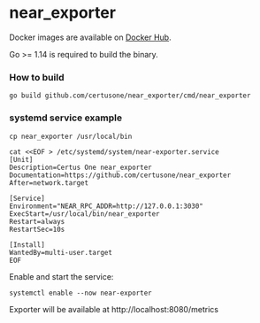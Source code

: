 # near_exporter

Docker images are available on [Docker Hub](https://hub.docker.com/r/certusone/near_exporter).

Go >= 1.14 is required to build the binary.

### How to build

```
go build github.com/certusone/near_exporter/cmd/near_exporter
```

### systemd service example

```
cp near_exporter /usr/local/bin

cat <<EOF > /etc/systemd/system/near-exporter.service
[Unit]
Description=Certus One near_exporter
Documentation=https://github.com/certusone/near_exporter
After=network.target

[Service]
Environment="NEAR_RPC_ADDR=http://127.0.0.1:3030"
ExecStart=/usr/local/bin/near_exporter
Restart=always
RestartSec=10s

[Install]
WantedBy=multi-user.target
EOF
```

Enable and start the service:

```
systemctl enable --now near-exporter
```

Exporter will be available at http://localhost:8080/metrics
